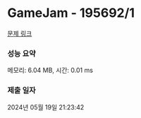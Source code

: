 # GameJam - 195692/1 

[문제 링크](https://level.goorm.io/exam/195692/gamejam/quiz/1) 

### 성능 요약

메모리: 6.04 MB, 시간: 0.01 ms

### 제출 일자

2024년 05월 19일 21:23:42

